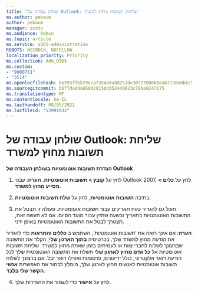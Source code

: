 ```yaml
---
title: 'שולחן עבודה של Outlook: שליחת תשובות מחוץ למשרד'
ms.author: pebaum
author: pebaum
manager: scotv
ms.audience: Admin
ms.topic: article
ms.service: o365-administration
ROBOTS: NOINDEX, NOFOLLOW
localization_priority: Priority
ms.collection: Adm_O365
ms.custom:
- "9000761"
- "3514"
ms.openlocfilehash: ba593ffbb29eca7354a0a88251de30777000668ab7138e8bb2539dbf0f6431d7
ms.sourcegitcommit: b5f7da89a650d2915dc652449623c78be6247175
ms.translationtype: MT
ms.contentlocale: he-IL
ms.lasthandoff: 08/05/2021
ms.locfileid: "53991932"
---
```

# <a name="outlook-desktop-send-out-of-office-replies"></a>שולחן עבודה של Outlook: שליחת תשובות מחוץ למשרד

**הגדרת תשובות אוטומטיות בשולחן העבודה של Outlook**

1. לחץ על **קובץ > תשובות אוטומטיות**. **הערה**: עבור Outlook 2007, לחץ על **כלים > מסייע מחוץ למשרד**.

2. בתיבה **תשובות אוטומטיות**, לחץ על **שלח תשובות אוטומטיות**.

3. תוכל גם להגדיר טווח תאריכים עבור תשובות אוטומטיות. פעולה זו תבטל את התשובות האוטומטיות בתאריך ובשעה שתזין עבור מועד הסיום. אם לא תעשה זאת, תצטרך לבטל את התשובות האוטומטיות באופן ידני.

**הערה**: אם אינך רואה את ‘תשובות אוטומטיות‘, השתמש ב **כללים והתראות** כדי להגדיר את הודעת מחוץ למשרד שלך. בכרטיסיה **בתוך הארגון שלי**, הקלד את התשובה שברצונך לשלוח לחברי צוות או לעמיתים בזמן שאתה מחוץ למשרד. שליחת תשובות אוטומטיות אל **כל אדם מחוץ לארגון שלי** תשלח את התשובה האוטומטית שלך לכל הודעת דואר אלקטרוני, כולל ידיעונים, פרסומות ואפילו דואר זבל. אם ברצונך לשלוח תשובות אוטומטיות לאנשים מחוץ לארגון שלך, מומלץ לבחור את האפשרות **אנשי הקשר שלי בלבד**.

4. לחץ על **אישור** כדי לשמור את ההגדרות שלך.

